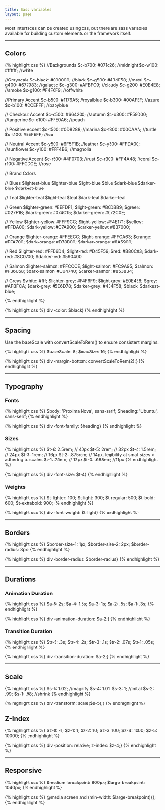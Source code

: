 ```yaml
---
title: Sass variables
layout: page
---
```


<p class="t-4">Most interfaces can be created using css, but there are sass variables available for building custom elements or the framework itself.</p>

<hr />

## Colors

{% highlight css %}
//Backgrounds
$c-b700: #071c26; //midnight
$c-w100: #ffffff; //white

//Grayscale
$c-black: #000000; //black
$c-g500: #434F58; //metal
$c-g400: #677983; //galactic
$c-g300: #AFBFC9; //cloudy
$c-g200: #E0E4E8; //smoke
$c-g100: #F4F6F9; //offwhite

//Primary Accent
$c-b500: #1176A5; //royalblue
$c-b300: #00AFEF; //azure
$c-b100: #CCEFFF; //babyblue

// Checkout Accent
$c-o500: #664200; //autumn
$c-o300: #F59D00; //tangerine
$c-o100: #FFE0A6; //peach

// Positive Accent
$c-t500: #0D8288; //marina
$c-t300: #00CAAA; //turtle
$c-t100: #E5FEFF; //ice

// Neutral Accent
$c-y500: #6F5F1B; //leather
$c-y300: #FFDA00; //sunflower
$c-y100: #FFF4B6; //magnolia

// Negative Accent
$c-r500: #4F0703; //rust
$c-r300: #FF4A48; //coral
$c-r100: #FFCCCE; //rose

// Brand Colors

// Blues
$lightest-blue
$lighter-blue
$light-blue
$blue
$dark-blue
$darker-blue
$darkest-blue

// Teal
$lighter-teal
$light-teal
$teal
$dark-teal
$darker-teal

// Green
$lighter-green: #EEFDF1;
$light-green: #B0DBB9;
$green: #027F1B;
$dark-green: #074C15;
$darker-green: #072C0E;

// Yellow
$lighter-yellow: #FFF9CC;
$light-yellow: #F4E171;
$yellow: #FFDA00;
$dark-yellow: #C7A900;
$darker-yellow: #837000;

// Orange
$lighter-orange: #FFEECC;
$light-orange: #FFCA63;
$orange: #FFA700;
$dark-orange: #D78B00;
$darker-orange: #8A5900;

// Red
$lighter-red: #FFD6D4;
$light-red: #D45F59;
$red: #B80C03;
$dark-red: #8C0700;
$darker-red: #590400;

// Salmon
$lighter-salmon: #FFCCCE;
$light-salmon: #FC9A95;
$salmon: #F36058;
$dark-salmon: #C04740;
$darker-salmon: #853834;

// Greys
$white: #fff;
$lighter-grey: #F4F6F9;
$light-grey: #E0E4E8;
$grey: #AFBFCA;
$dark-grey: #5E6D78;
$darker-grey: #434F58;
$black: $darkest-blue;

{% endhighlight %}

{% highlight css %}
div {color: $black}
{% endhighlight %}

<hr />

## Spacing

Use the baseScale with convertScaleToRem() to ensure consistent margins.

{% highlight css %}
$baseScale: 8;
$maxSize: 16;
{% endhighlight %}

{% highlight css %}
div {margin-bottom: convertScaleToRem(2);}
{% endhighlight %}

<hr />

## Typography

### Fonts

{% highlight css %}
$body: 'Proxima Nova', sans-serif;
$heading: 'Ubuntu', sans-serif;
{% endhighlight %}

{% highlight css %}
div {font-family: $heading}
{% endhighlight %}

### Sizes

{% highlight css %}
$t-6: 2.5rem; // 40px
$t-5: 2rem; // 32px
$t-4: 1.5rem; // 24px
$t-3: 1rem; // 16px
$t-2: .875rem; // 14px. legibility at small sizes > adhering to scales
$t-1: .75em; // 12px
$t-0: .688em; //11px
{% endhighlight %}

{% highlight css %}
div {font-size: $t-4}
{% endhighlight %}

### Weights

{% highlight css %}
$t-lighter: 100;
$t-light: 300;
$t-regular: 500;
$t-bold: 600;
$t-extrabold: 900;
{% endhighlight %}

{% highlight css %}
div {font-weight: $t-light}
{% endhighlight %}

<hr />

## Borders

{% highlight css %}
$border-size-1: 1px;
$border-size-2: 2px;
$border-radius: 3px;
{% endhighlight %}

{% highlight css %}
div {border-radius: $border-radius}
{% endhighlight %}

<hr />

## Durations

### Animation Duration
{% highlight css %}
$a-5: 2s;
$a-4: 1.5s;
$a-3: 1s;
$a-2: .5s;
$a-1: .3s;
{% endhighlight %}

{% highlight css %}
div {animation-duration: $a-2;}
{% endhighlight %}

### Transition Duration
{% highlight css %}
$tr-5: .3s;
$tr-4: .2s;
$tr-3: .1s;
$tr-2: .07s;
$tr-1: .05s;
{% endhighlight %}

{% highlight css %}
div {transition-duration: $a-2;}
{% endhighlight %}

<hr />

## Scale

{% highlight css %}
$s-5: 1.02; //magnify
$s-4: 1.01;
$s-3: 1; //initial
$s-2: .99;
$s-1: .98; //shrink
{% endhighlight %}

{% highlight css %}
div {transform: scale($s-5);}
{% endhighlight %}

## Z-Index

{% highlight css %}
$z-0: -1;
$z-1: 1;
$z-2: 10;
$z-3: 100;
$z-4: 1000;
$z-5: 10000;
{% endhighlight %}

{% highlight css %}
div {position: relative; z-index: $z-4;}
{% endhighlight %}

<hr />

## Responsive

{% highlight css %}
$medium-breakpoint: 800px;
$large-breakpoint: 1040px;
{% endhighlight %}


{% highlight css %}
@media screen and (min-width: $large-breakpoint){};
{% endhighlight %}
